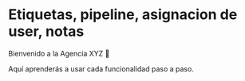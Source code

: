 # Etiquetas, pipeline, asignacion de user, notas

Bienvenido a la Agencia XYZ 🚀

Aquí aprenderás a usar cada funcionalidad paso a paso.

